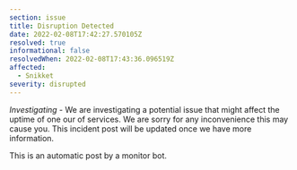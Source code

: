 ```yaml
---
section: issue
title: Disruption Detected
date: 2022-02-08T17:42:27.570105Z
resolved: true
informational: false
resolvedWhen: 2022-02-08T17:43:36.096519Z
affected:
  - Snikket
severity: disrupted
---
```

*Investigating* - We are investigating a potential issue that might affect the uptime of one our of services. We are sorry for any inconvenience this may cause you. This incident post will be updated once we have more information.

This is an automatic post by a monitor bot.
        
